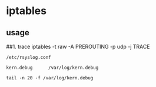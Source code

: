 iptables
========

usage
-----

##1. trace
iptables -t raw -A PREROUTING -p udp -j TRACE

```
/etc/rsyslog.conf

kern.debug      /var/log/kern.debug
```

```shell
tail -n 20 -f /var/log/kern.debug
```

